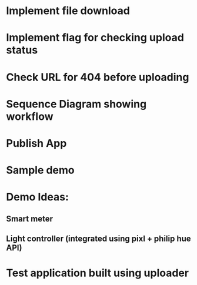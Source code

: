 # Implement file download 
# Implement flag for checking upload status
# Check URL for 404 before uploading
# Sequence Diagram showing workflow
# Publish App
# Sample demo


# Demo Ideas:
## Smart meter
## Light controller (integrated using pixl + philip hue API)
# Test application built using uploader